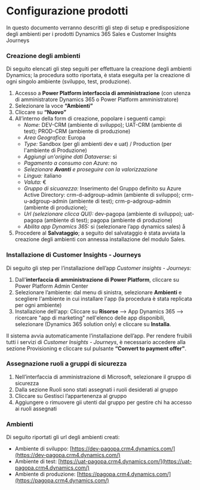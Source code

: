 # **Configurazione prodotti**
In questo documento verranno descritti gli step di setup e predisposizione degli ambienti per i prodotti Dynamics 365 Sales e Customer Insights Journeys

### Creazione degli ambienti
Di seguito elencati gli step seguiti per effettuare la creazione degli ambienti Dynamics; la procedura sotto riportata, è stata eseguita per la creazione di ogni singolo ambiente (sviluppo, test, produzione).

1. Accesso a **Power Platform interfaccia di amministrazione** (con utenza di amministratore Dynamics 365 o Power Platform amministratore)  
2. Selezionare la voce **“Ambienti”**  
3. Cliccare su **“Nuovo”**  
4. All’interno della form di creazione, popolare i seguenti campi:  
    - *Nome:* DEV-CRM (ambiente di sviluppo); UAT-CRM (ambiente di test); PROD-CRM (ambiente di produzione)  
    - *Area Geografica:* Europa  
    - *Type:* Sandbox (per gli ambienti dev e uat) / Production (per l'ambiente di Produzione)  
    - *Aggiungi un'origine dati Dataverse:* si  
    - *Pagamento a consumo con Azure:* no 
   - *Selezionare **Avanti** e proseguire con la valorizzazione*
    - *Lingua:* italiano  
    - *Valuta:* €  
    - *Gruppo di sicuarezza:* Inserimento del Gruppo definito su Azure Active Directory: crm-d-adgroup-admin (ambiente di sviluppo); crm-u-adgroup-admin (ambiente di test); crm-p-adgroup-admin (ambiente di produzione);   
    - *Url (selezionare clicca QUI):* dev-pagopa (ambiente di sviluppo); uat-pagopa (ambiente di test); pagopa (ambiente di produzione)  
    - *Abilita app Dynamics 365:* si (selezionare l’app dynamics sales) å
5. Procedere al **Salvataggio**; a seguito del salvataggio è stata avviata la creazione degli ambienti con annessa installazione del modulo Sales.
### Installazione di Customer Insights - Journeys
Di seguito gli step per l’installazione dell’app *Customer insights \- Journeys:*  
1. Dall'**interfaccia di amministrazione di Power Platform**, cliccare su Power Platform Admin Center  
2. Selezionare l’ambiente: dal menu di sinistra, selezionare **Ambienti** e scegliere l'ambiente in cui installare l'app (la procedura è stata replicata per ogni ambiente)   
3. Installazione dell'app: Cliccare su **Risorse** \--\> App Dynamics 365 \--\> ricercare "app di marketing" nell'elenco delle app disponibili, selezionare (Dynamics 365 solution only) e cliccare su **Installa**.

Il sistema avvia automaticamente l’installazione dell’app.
Per rendere fruibili tutti i servizi di *Customer Insights - Journeys*, è  necessario accedere alla sezione Provisioning e cliccare sul pulsante **“Convert to payment offer"**.
### Assegnazione ruoli a gruppi di sicurezza
1. Nell’interfaccia di amministrazione di Microsoft, selezionare il gruppo di sicurezza  
2. Dalla sezione Ruoli sono stati assegnati i ruoli desiderati al gruppo  
3. Cliccare su Gestisci l’appartenenza al gruppo  
4. Aggiungere o rimuovere gii utenti dal gruppo per gestire chi ha accesso ai ruoli assegnati
### Ambienti
Di seguito riportati gli url degli ambienti creati:
* Ambiente di sviluppo: [https://dev-pagopa.crm4.dynamics.com/](https://dev-pagopa.crm4.dynamics.com/)  
* Ambiente di test: [https://uat-pagopa.crm4.dynamics.com/](https://uat-pagopa.crm4.dynamics.com/)  
* Ambiente di produzione: [https://pagopa.crm4.dynamics.com/](https://pagopa.crm4.dynamics.com/)

